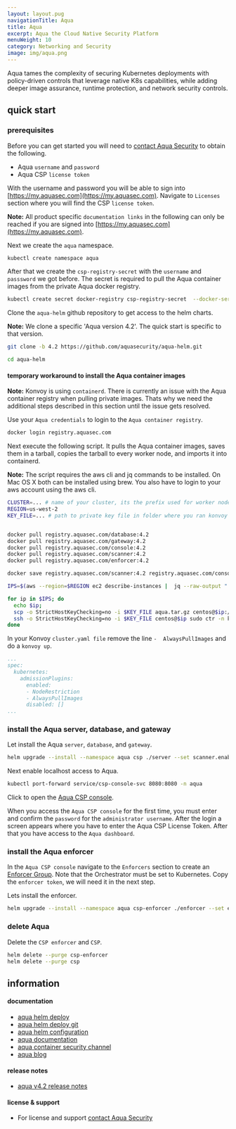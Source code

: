 ```yaml
---
layout: layout.pug
navigationTitle: Aqua
title: Aqua
excerpt: Aqua the Cloud Native Security Platform
menuWeight: 10
category: Networking and Security
image: img/aqua.png
---
```


Aqua tames the complexity of securing Kubernetes deployments with policy-driven controls that leverage native K8s capabilities, while adding deeper image assurance, runtime protection, and network security controls.

## quick start

### prerequisites

Before you can get started you will need to [contact Aqua Security](https://www.aquasec.com/about-us/contact-us/) to obtain the following.

* Aqua `username` and `password`
* Aqua CSP `license token`

With the username and password you will be able to sign into [https://my.aquasec.com](https://my.aquasec.com). Navigate to `Licenses` section where you will find the CSP `license token`.

**Note:** All product specific `documentation links` in the following can only be reached if you are signed into [https://my.aquasec.com](https://my.aquasec.com).

Next we create the `aqua` namespace.

```sh
kubectl create namespace aqua
```

After that we create the `csp-registry-secret` with the `username` and `passsword` we got before. The secret is required to pull the Aqua container images from the private Aqua docker registry.

```sh
kubectl create secret docker-registry csp-registry-secret  --docker-server="registry.aquasec.com" --namespace aqua --docker-username="jg@example.com" --docker-password="Truckin" --docker-email="jg@example.com"
```

Clone the `aqua-helm` github repository to get access to the helm charts.

**Note:** We clone a specific 'Aqua version 4.2'. The quick start is specific to that version.

```sh
git clone -b 4.2 https://github.com/aquasecurity/aqua-helm.git

cd aqua-helm
```

#### temporary workaround to install the Aqua container images

**Note:** Konvoy is using `containerd`. There is currently an issue with the Aqua container registry when pulling private images. Thats why we need the additional steps described in this section until the issue gets resolved.

Use your `Aqua credentials` to login to the `Aqua container registry`.

```sh
docker login registry.aquasec.com
```

Next execute the following script. It pulls the Aqua container images, saves them in a tarball, copies the tarball to every worker node, and imports it into containerd.

**Note:** The script requires the aws cli and jq commands to be installed. On Mac OS X both can be installed using brew. You also have to login to your aws account using the aws cli.

```sh
CLUSTER=... # name of your cluster, its the prefix used for worker nodes, check in ec2 console
REGION=us-west-2
KEY_FILE=... # path to private key file in folder where you ran konvoy -up


docker pull registry.aquasec.com/database:4.2
docker pull registry.aquasec.com/gateway:4.2
docker pull registry.aquasec.com/console:4.2
docker pull registry.aquasec.com/scanner:4.2
docker pull registry.aquasec.com/enforcer:4.2

docker save registry.aquasec.com/scanner:4.2 registry.aquasec.com/console:4.2 registry.aquasec.com/gateway:4.2 registry.aquasec.com/database:4.2 registry.aquasec.com/enforcer:4.2 > aqua.tar.gz

IPS=$(aws --region=$REGION ec2 describe-instances |  jq --raw-output ".Reservations[].Instances[] | select((.Tags | length) > 0) | select(.Tags[].Value | test(\"$CLUSTER-worker\")) | select(.State.Name | test(\"running\")) | [.PublicIpAddress] | join(\" \")")

for ip in $IPS; do
  echo $ip;
  scp -o StrictHostKeyChecking=no -i $KEY_FILE aqua.tar.gz centos@$ip:/tmp;
  ssh -o StrictHostKeyChecking=no -i $KEY_FILE centos@$ip sudo ctr -n k8s.io image import /tmp/aqua.tar.gz;
done
```

In your Konvoy `cluster.yaml file` remove the line `-  AlwaysPullImages` and do a `konvoy up`.

```yaml
...
spec:
  kubernetes:
    admissionPlugins:
      enabled:
      - NodeRestriction
      - AlwaysPullImages
      disabled: []
...
```

### install the Aqua server, database, and gateway

Let install the Aqua `server`, `database`, and `gateway`.

```sh
helm upgrade --install --namespace aqua csp ./server --set scanner.enabled=true,imageCredentials.username=<>,imageCredentials.password=<>
```

Next enable localhost access to Aqua.

```sh
kubectl port-forward service/csp-console-svc 8080:8080 -n aqua
```

Click to open the [Aqua CSP console](http://localhost:8080).

When you access the `Aqua CSP console` for the first time, you must enter and confirm the `password` for the `administrator username`. After the login a screen appears where you have to enter the Aqua CSP License Token. After that you have access to the `Aqua dashboard`.

### install the Aqua enforcer

In the `Aqua CSP console` navigate to the `Enforcers` section to create an [Enforcer Group](https://docs.aquasec.com/docs/enforcer-group-settings). Note that the Orchestrator must be set to Kubernetes. Copy the `enforcer token`, we will need it in the next step.

Lets install the enforcer.

```sh
helm upgrade --install --namespace aqua csp-enforcer ./enforcer --set enforcerToken=<aquasec-token>
```

### delete Aqua

Delete the `CSP enforcer` and `CSP`.

```sh
helm delete --purge csp-enforcer
helm delete --purge csp
```

## information

#### documentation

* [aqua helm deploy](https://docs.aquasec.com/docs/std-deployment-kubernetes-helm)
* [aqua helm deploy git](https://github.com/aquasecurity/aqua-helm/tree/4.2)
* [aqua helm configuration](https://github.com/aquasecurity/aqua-helm/tree/4.2#configurable-variables)
* [aqua documentation](https://docs.aquasec.com/)
* [aqua container security channel](https://www.aquasec.com/resources/virtual-container-security-channel/)
* [aqua blog](https://blog.aquasec.com/)

#### release notes

* [aqua v4.2 release notes](https://docs.aquasec.com/docs/aqua-version-42-release-notes)

#### license & support

* For license and support [contact Aqua Security](https://www.aquasec.com/about-us/contact-us/)
